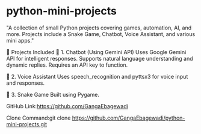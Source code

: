 # python-mini-projects
"A collection of small Python projects covering games, automation, AI, and more. Projects include a Snake Game, Chatbot, Voice Assistant, and various mini apps."

📌 Projects Included
🔹 1. Chatbot (Using Gemini API)
Uses Google Gemini API for intelligent responses.
Supports natural language understanding and dynamic replies.
Requires an API key to function.

🔹 2. Voice Assistant
Uses speech_recognition and pyttsx3 for voice input and responses.

🔹 3. Snake Game
Built using Pygame.

GitHub Link:https://github.com/GangaEbagewadi

Clone Command:git clone https://github.com/GangaEbagewadi/python-mini-projects.git


